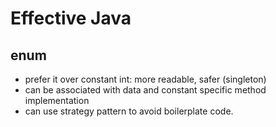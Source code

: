 # Effective Java

enum
------------

* prefer it over constant int: more readable, safer (singleton)
* can be associated with data and constant specific method implementation
* can use strategy pattern to avoid boilerplate code.


